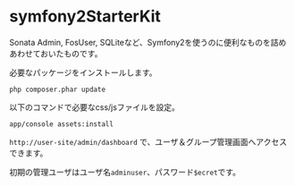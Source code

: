 symfony2StarterKit
==================

Sonata Admin, FosUser,  SQLiteなど、Symfony2を使うのに便利なものを詰めあわせておいたものです。

必要なパッケージをインストールします。

`php composer.phar update`


以下のコマンドで必要なcss/jsファイルを設定。

`app/console assets:install`

`http://user-site/admin/dashboard` で、ユーザ＆グループ管理画面へアクセスできます。

初期の管理ユーザはユーザ名`adminuser`、パスワード`$ecret`です。

